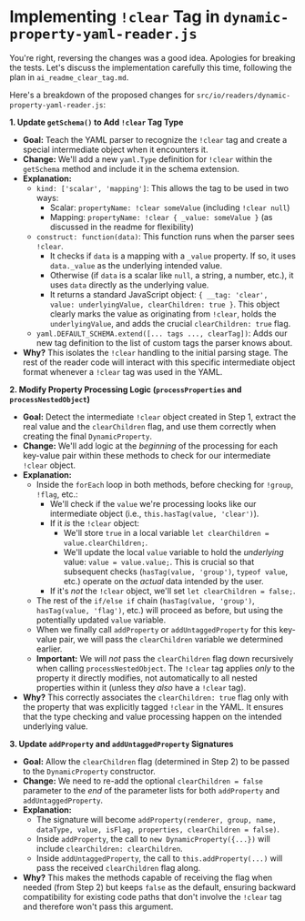 # Implementing `!clear` Tag in `dynamic-property-yaml-reader.js`

You're right, reversing the changes was a good idea. Apologies for breaking the tests. Let's discuss the implementation carefully this time, following the plan in `ai_readme_clear_tag.md`.

Here's a breakdown of the proposed changes for `src/io/readers/dynamic-property-yaml-reader.js`:

**1. Update `getSchema()` to Add `!clear` Tag Type**

*   **Goal:** Teach the YAML parser to recognize the `!clear` tag and create a special intermediate object when it encounters it.
*   **Change:** We'll add a new `yaml.Type` definition for `!clear` within the `getSchema` method and include it in the schema extension.
*   **Explanation:**
    *   `kind: ['scalar', 'mapping']`: This allows the tag to be used in two ways:
        *   Scalar: `propertyName: !clear someValue` (including `!clear null`)
        *   Mapping: `propertyName: !clear { _value: someValue }` (as discussed in the readme for flexibility)
    *   `construct: function(data)`: This function runs when the parser sees `!clear`.
        *   It checks if `data` is a mapping with a `_value` property. If so, it uses `data._value` as the underlying intended value.
        *   Otherwise (if `data` is a scalar like `null`, a string, a number, etc.), it uses `data` directly as the underlying value.
        *   It returns a standard JavaScript object: `{ __tag: 'clear', value: underlyingValue, clearChildren: true }`. This object clearly marks the value as originating from `!clear`, holds the `underlyingValue`, and adds the crucial `clearChildren: true` flag.
    *   `yaml.DEFAULT_SCHEMA.extend([... tags ..., clearTag])`: Adds our new tag definition to the list of custom tags the parser knows about.
*   **Why?** This isolates the `!clear` handling to the initial parsing stage. The rest of the reader code will interact with this specific intermediate object format whenever a `!clear` tag was used in the YAML.

**2. Modify Property Processing Logic (`processProperties` and `processNestedObject`)**

*   **Goal:** Detect the intermediate `!clear` object created in Step 1, extract the real value and the `clearChildren` flag, and use them correctly when creating the final `DynamicProperty`.
*   **Change:** We'll add logic at the *beginning* of the processing for each key-value pair within these methods to check for our intermediate `!clear` object.
*   **Explanation:**
    *   Inside the `forEach` loop in both methods, before checking for `!group`, `!flag`, etc.:
        *   We'll check if the `value` we're processing looks like our intermediate object (i.e., `this.hasTag(value, 'clear')`).
        *   If it *is* the `!clear` object:
            *   We'll store `true` in a local variable `let clearChildren = value.clearChildren;`.
            *   We'll update the local `value` variable to hold the *underlying* value: `value = value.value;`. This is crucial so that subsequent checks (`hasTag(value, 'group')`, `typeof value`, etc.) operate on the *actual* data intended by the user.
        *   If it's *not* the `!clear` object, we'll set `let clearChildren = false;`.
    *   The rest of the `if/else if` chain (`hasTag(value, 'group')`, `hasTag(value, 'flag')`, etc.) will proceed as before, but using the potentially updated `value` variable.
    *   When we finally call `addProperty` or `addUntaggedProperty` for this key-value pair, we will pass the `clearChildren` variable we determined earlier.
    *   **Important:** We will *not* pass the `clearChildren` flag down recursively when calling `processNestedObject`. The `!clear` tag applies *only* to the property it directly modifies, not automatically to all nested properties within it (unless they *also* have a `!clear` tag).
*   **Why?** This correctly associates the `clearChildren: true` flag only with the property that was explicitly tagged `!clear` in the YAML. It ensures that the type checking and value processing happen on the intended underlying value.

**3. Update `addProperty` and `addUntaggedProperty` Signatures**

*   **Goal:** Allow the `clearChildren` flag (determined in Step 2) to be passed to the `DynamicProperty` constructor.
*   **Change:** We need to re-add the optional `clearChildren = false` parameter to the *end* of the parameter lists for both `addProperty` and `addUntaggedProperty`.
*   **Explanation:**
    *   The signature will become `addProperty(renderer, group, name, dataType, value, isFlag, properties, clearChildren = false)`.
    *   Inside `addProperty`, the call to `new DynamicProperty({...})` will include `clearChildren: clearChildren`.
    *   Inside `addUntaggedProperty`, the call to `this.addProperty(...)` will pass the received `clearChildren` flag along.
*   **Why?** This makes the methods capable of receiving the flag when needed (from Step 2) but keeps `false` as the default, ensuring backward compatibility for existing code paths that don't involve the `!clear` tag and therefore won't pass this argument. 